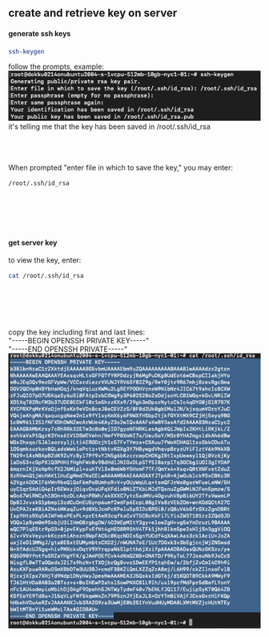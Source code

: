 ## create and retrieve key on server

#### generate ssh keys

```bash
ssh-keygen
```
follow the prompts, example:
![img.png](../automate_deployment_from_gitlab/images/create_ssh_key.png)
it's telling me that the key has been saved in /root/.ssh/id_rsa
<br></br>
<br></br>

When prompted "enter file in which to save the key," you may enter:

```bash
/root/.ssh/id_rsa
```
<br></br>
<br></br>

#### get server key
to view the key, enter:
```bash
cat /root/.ssh/id_rsa
```
<br></br>
<br></br>

copy the key including first and last lines:<br>
"-----BEGIN OPENSSH PRIVATE KEY-----" <br>
"-----END OPENSSH PRIVATE-----"<br>
![img.png](../automate_deployment_from_gitlab/images/copy_key.png)







